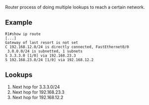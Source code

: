Router process of doing multiple lookups to reach a certain network.

Example
-------

```
R1#show ip route
[...]
Gateway of last resort is not set
C 192.168.12.0/24 is directly connected, FastEthernet0/0
 3.0.0.0/24 is subnetted, 1 subnets
S 3.3.3.0 [1/0] via 192.168.23.3
S 192.168.23.0/24 [1/0] via 192.168.12.2
```

Lookups
-------

1. Next hop for 3.3.3.0/24
2. Next hop for 192.168.23.3
3. Next hop for 192.168.12.2

